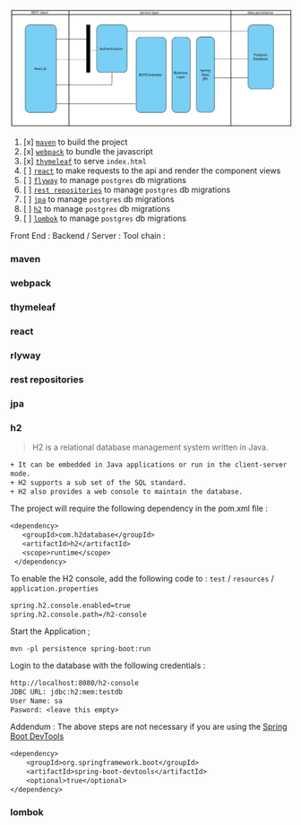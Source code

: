 <img src="./Acebook.svg">

01. [x] [`maven`](#maven) to build the project <br>
02. [x] [`webpack`](#webpack) to bundle the javascript <br>
03. [x] [`thymeleaf`](#thymeleaf) to serve `index.html` <br>
04. [ ] [`react`](#react) to make requests to the api and render the component views <br>
05. [ ] [`flyway`](#flyway) to manage `postgres` db migrations <br>
06. [ ] [`rest repositories`](#rest-repositories) to manage `postgres` db migrations <br>
07. [ ] [`jpa`](#jpa) to manage `postgres` db migrations <br>
08. [ ] [`h2`](#h2) to manage `postgres` db migrations <br>
10. [ ] [`lombok`](#lombok) to manage `postgres` db migrations <br>


Front End :
Backend / Server :
Tool chain :


### maven
### webpack
### thymeleaf
### react
### rlyway
### rest repositories
### jpa
### h2

> H2 is a relational database management system written in Java.
```
+ It can be embedded in Java applications or run in the client-server mode.
+ H2 supports a sub set of the SQL standard.
+ H2 also provides a web console to maintain the database.
```

The project will require the following dependency in the pom.xml file :
```
<dependency>
   <groupId>com.h2database</groupId>
   <artifactId>h2</artifactId>
   <scope>runtime</scope>
 </dependency>
```
To enable the H2 console, add the following code to :
`test` / `resources` / `application.properties`

```
spring.h2.console.enabled=true
spring.h2.console.path=/h2-console
```
Start the Application ;
```
mvn -pl persistence spring-boot:run
```

Login to the database with the following credentials :
```
http://localhost:8080/h2-console
JDBC URL: jdbc:h2:mem:testdb
User Name: sa
Pasword: <leave this empty>
```

Addendum : The above steps are not necessary if you are using the [Spring Boot DevTools](https://docs.spring.io/spring-boot/docs/current/reference/html/using-boot-devtools.html "Spring Boot DevTools")
```
<dependency>
    <groupId>org.springframework.boot</groupId>
    <artifactId>spring-boot-devtools</artifactId>
    <optional>true</optional>
</dependency>
```


### lombok